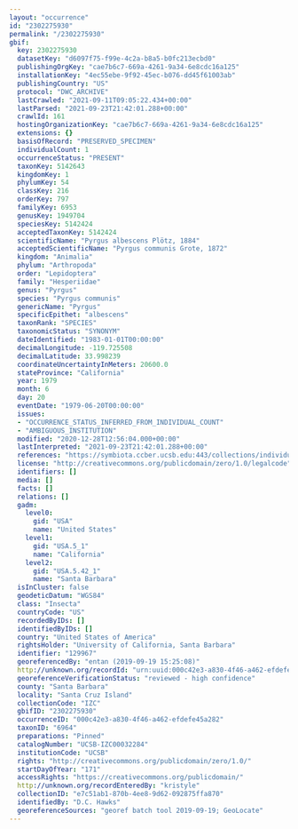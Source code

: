 ```yaml
---
layout: "occurrence"
id: "2302275930"
permalink: "/2302275930"
gbif:
  key: 2302275930
  datasetKey: "d6097f75-f99e-4c2a-b8a5-b0fc213ecbd0"
  publishingOrgKey: "cae7b6c7-669a-4261-9a34-6e8cdc16a125"
  installationKey: "4ec55ebe-9f92-45ec-b076-dd45f61003ab"
  publishingCountry: "US"
  protocol: "DWC_ARCHIVE"
  lastCrawled: "2021-09-11T09:05:22.434+00:00"
  lastParsed: "2021-09-23T21:42:01.288+00:00"
  crawlId: 161
  hostingOrganizationKey: "cae7b6c7-669a-4261-9a34-6e8cdc16a125"
  extensions: {}
  basisOfRecord: "PRESERVED_SPECIMEN"
  individualCount: 1
  occurrenceStatus: "PRESENT"
  taxonKey: 5142643
  kingdomKey: 1
  phylumKey: 54
  classKey: 216
  orderKey: 797
  familyKey: 6953
  genusKey: 1949704
  speciesKey: 5142424
  acceptedTaxonKey: 5142424
  scientificName: "Pyrgus albescens Plötz, 1884"
  acceptedScientificName: "Pyrgus communis Grote, 1872"
  kingdom: "Animalia"
  phylum: "Arthropoda"
  order: "Lepidoptera"
  family: "Hesperiidae"
  genus: "Pyrgus"
  species: "Pyrgus communis"
  genericName: "Pyrgus"
  specificEpithet: "albescens"
  taxonRank: "SPECIES"
  taxonomicStatus: "SYNONYM"
  dateIdentified: "1983-01-01T00:00:00"
  decimalLongitude: -119.725508
  decimalLatitude: 33.998239
  coordinateUncertaintyInMeters: 20600.0
  stateProvince: "California"
  year: 1979
  month: 6
  day: 20
  eventDate: "1979-06-20T00:00:00"
  issues:
  - "OCCURRENCE_STATUS_INFERRED_FROM_INDIVIDUAL_COUNT"
  - "AMBIGUOUS_INSTITUTION"
  modified: "2020-12-28T12:56:04.000+00:00"
  lastInterpreted: "2021-09-23T21:42:01.288+00:00"
  references: "https://symbiota.ccber.ucsb.edu:443/collections/individual/index.php?occid=129967"
  license: "http://creativecommons.org/publicdomain/zero/1.0/legalcode"
  identifiers: []
  media: []
  facts: []
  relations: []
  gadm:
    level0:
      gid: "USA"
      name: "United States"
    level1:
      gid: "USA.5_1"
      name: "California"
    level2:
      gid: "USA.5.42_1"
      name: "Santa Barbara"
  isInCluster: false
  geodeticDatum: "WGS84"
  class: "Insecta"
  countryCode: "US"
  recordedByIDs: []
  identifiedByIDs: []
  country: "United States of America"
  rightsHolder: "University of California, Santa Barbara"
  identifier: "129967"
  georeferencedBy: "entan (2019-09-19 15:25:08)"
  http://unknown.org/recordId: "urn:uuid:000c42e3-a830-4f46-a462-efdefe45a282"
  georeferenceVerificationStatus: "reviewed - high confidence"
  county: "Santa Barbara"
  locality: "Santa Cruz Island"
  collectionCode: "IZC"
  gbifID: "2302275930"
  occurrenceID: "000c42e3-a830-4f46-a462-efdefe45a282"
  taxonID: "6964"
  preparations: "Pinned"
  catalogNumber: "UCSB-IZC00032284"
  institutionCode: "UCSB"
  rights: "http://creativecommons.org/publicdomain/zero/1.0/"
  startDayOfYear: "171"
  accessRights: "https://creativecommons.org/publicdomain/"
  http://unknown.org/recordEnteredBy: "kristyle"
  collectionID: "e7c51ab1-870b-4ee8-9d62-092875ffa870"
  identifiedBy: "D.C. Hawks"
  georeferenceSources: "georef batch tool 2019-09-19; GeoLocate"
---
```

